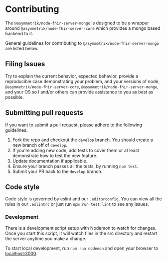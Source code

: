 Contributing
============

The `@asymmetrik/node-fhir-server-mongo` is designed to be a wrapper around `@asymmetrik/node-fhir-server-core` which provides a mongo based backend to it.  

General guidelines for contributing to `@asymmetrik/node-fhir-server-mongo` are listed below.

## Filing Issues
Try to explain the current behavior, expected behavior, provide a reproducible case demonstrating your problem, and your versions of node, `@asymmetrik/node-fhir-server-core`, `@asymmetrik/node-fhir-server-mongo`, and your OS so I and/or others can provide assistance to you as best as possible.

## Submitting pull requests
If you want to submit a pull request, please adhere to the following guidelines.

1. Fork the repo and checkout the `develop` branch. You should create a new branch off of `develop`.
2. If you're adding new code, add tests to cover them or at least demonstrate how to test the new feature.
3. Update documentation if applicable.
4. Ensure your branch passes all the tests, by running `npm test`.
5. Submit your PR back to the `develop` branch.

## Code style
Code style is governed by eslint and our `.editorconfig`. You can view all the rules in our `.eslintrc` or just run `npm run test:lint` to see any issues.

### Development
There is a development script setup with Nodemon to watch for changes. Once you start this script, it will watch files in the src directory and restart the server anytime you make a change.

To start local development, run `npm run nodemon` and open your browser to [localhost:3000](http://localhost:3000).
